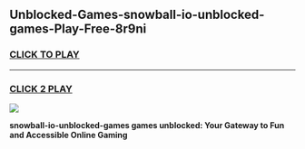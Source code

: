 
## Unblocked-Games-snowball-io-unblocked-games-Play-Free-8r9ni
<h3>
<a href="https://premium76.site?title=snowball-io-unblocked-games&ref=15A">CLICK TO PLAY</a></h3>
<hr>

<h3>
<a href="https://premium76.site?title=snowball-io-unblocked-games&ref=15A">CLICK 2 PLAY</a>
  
</h3>

<a href="https://premium76.site?title=snowball-io-unblocked-games&ref=15A"><img src="https://clearcache.store/games.png"></a>


**snowball-io-unblocked-games games unblocked: Your Gateway to Fun and Accessible Online Gaming**
